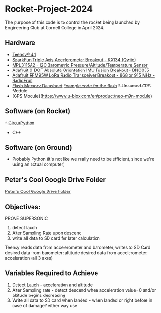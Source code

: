 # Rocket-Project-2024

The purpose of this code is to control the rocket being launched by Engineering Club at Cornell College in April 2024.

## Hardware

* [Teensy® 4.1](https://www.pjrc.com/store/teensy41.html)
* [SparkFun Triple Axis Accelerometer Breakout - KX134 (Qwiic)](https://www.sparkfun.com/products/17589)
* [MPL3115A2 - I2C Barometric Pressure/Altitude/Temperature Sensor](https://www.adafruit.com/product/1893)
* [Adafruit 9-DOF Absolute Orientation IMU Fusion Breakout - BNO055](https://www.adafruit.com/product/2472)
* [Adafruit RFM95W LoRa Radio Transceiver Breakout - 868 or 915 MHz - RadioFruit](https://www.adafruit.com/product/3072)
* [Flash Memory Datasheet](https://www.renesas.com/us/en/document/dst/at25sf081b-datasheet) [Example code for the flash](https://rheingoldheavy.com/at25sf081-tutorial-02-reading-memory-byte/)
~~* Unnamed GPS Module~~
* [GPS Module}(https://www.u-blox.com/en/product/neo-m9n-module)
## Software (on Rocket)
~~* [CircutPython](https://circuitpython.org/board/teensy41/)~~
* C++

## Software (on Ground)
* Probably Python (it's not like we really need to be efficient, since we're using an actual computer)

## Peter's Cool Google Drive Folder
[Peter's Cool Google Drive Folder](https://drive.google.com/drive/folders/1-p52N1nL5X8tHSIu3wcmdoqP79AqWREl)

## Objectives:

PROVE SUPERSONIC
1) detect lauch
2) Alter Sampling Rate upon descend
3) write all data to SD card for later calculation

Teensy reads data from accelerometer and barometer, writes to SD Card
desired data from barometer: altitude
desired data from accelerometer: acceleration (all 3 axes)

## Variables Required to Achieve

1) Detect Lauch - acceleration and altitude 
2) Alter Sampling rate - detect descend when acceleration value=0 and/or altitude begins decreasing
3) Write all data to SD card when landed - when landed or right before in case of damage? either way use 
